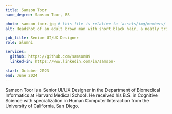 ```yaml
---
title: Samson Toor
name_degree: Samson Toor, BS

photo: samson-toor.jpg # this file is relative to `assets/img/members/`
alt: Headshot of an adult brown man with short black hair, a neatly trimmed full beard, and large, gold rimmed browline eyeglasses wearing a black button-up. He is situated in front of a blurred outdoor setting.

job_title: Senior UI/UX Designer
role: alumni

services:
  github: https://github.com/samson89
  linked-in: https://www.linkedin.com/in/samson-
  
start: October 2023
end: June 2024
---
```

Samson Toor is a Senior UI/UX Designer in the Department of Biomedical Informatics at Harvard Medical School. 
He received his B.S. in Cognitive Science with specialization in Human Computer Interaction from the University of California, San Diego.
